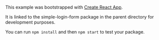 This example was bootstrapped with [Create React App](https://github.com/facebook/create-react-app).

It is linked to the simple-login-form package in the parent directory for development purposes.

You can run `npm install` and then `npm start` to test your package.
